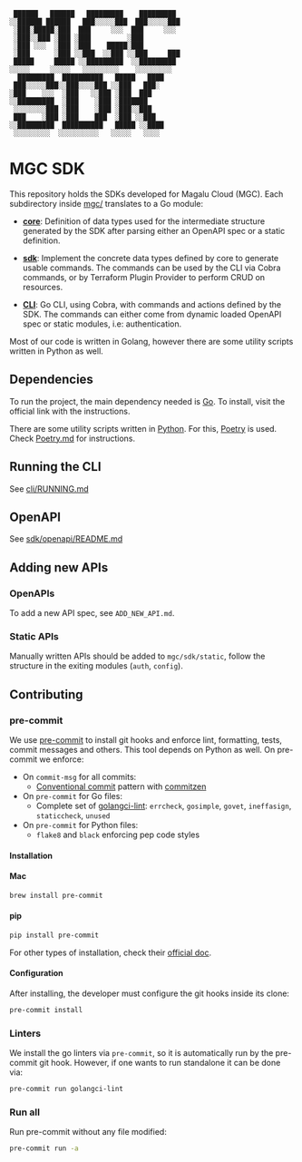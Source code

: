 ```
 ██████   ██████   █████████    █████████ 
░░██████ ██████   ███░░░░░███  ███░░░░░███
 ░███░█████░███  ███     ░░░  ███     ░░░ 
 ░███░░███ ░███ ░███         ░███         
 ░███ ░░░  ░███ ░███    █████░███         
 ░███      ░███ ░░███  ░░███ ░░███     ███
 █████     █████ ░░█████████  ░░█████████ 
░░░░░     ░░░░░   ░░░░░░░░░    ░░░░░░░░░  
  █████████  ██████████   █████   ████    
 ███░░░░░███░░███░░░░███ ░░███   ███░     
░███    ░░░  ░███   ░░███ ░███  ███       
░░█████████  ░███    ░███ ░███████        
 ░░░░░░░░███ ░███    ░███ ░███░░███       
 ███    ░███ ░███    ███  ░███ ░░███      
░░█████████  ██████████   █████ ░░████    
 ░░░░░░░░░  ░░░░░░░░░░   ░░░░░   ░░░░     
```
# MGC SDK

This repository holds the SDKs developed for Magalu Cloud (MGC). Each subdirectory
inside [mgc/](./mgc) translates to a Go module:

* **[core](./mgc/core)**: Definition of data types used for the intermediate
structure generated by the SDK after parsing either an OpenAPI spec or a static
definition.

* **[sdk](./mgc/sdk/)**: Implement the concrete data types defined by core
to generate usable commands. The commands can be used by the CLI via Cobra commands, or
by Terraform Plugin Provider to perform CRUD on resources.

* **[CLI](./mgc/cli)**: Go CLI, using Cobra, with commands and actions defined by
the SDK. The commands can either come from dynamic loaded OpenAPI spec or static
modules, i.e: authentication.

Most of our code is written in Golang, however there are some utility scripts written
in Python as well.

## Dependencies

To run the project, the main dependency needed is [Go](https://go.dev/dl/). To
install, visit the official link with the instructions.

There are some utility scripts written in [Python](https://www.python.org/downloads/).
For this, [Poetry](https://python-poetry.org/) is used. Check [Poetry.md](Poetry.md) for instructions.

## Running the CLI

See [cli/RUNNING.md](./mgc/cli/RUNNING.md)

## OpenAPI

See [sdk/openapi/README.md](./mgc/sdk/openapi/README.md)

## Adding new APIs

### OpenAPIs

To add a new API spec, see `ADD_NEW_API.md`.

### Static APIs

Manually written APIs should be added to `mgc/sdk/static`, follow the
structure in the exiting modules (`auth`, `config`).

## Contributing

### pre-commit

We use [pre-commit](https://pre-commit.com/) to install git hooks and enforce
lint, formatting, tests, commit messages and others. This tool depends on
Python as well. On pre-commit we enforce:

* On `commit-msg` for all commits:
  * [Conventional commit](https://www.conventionalcommits.org/en/v1.0.0/) pattern
    with [commitzen](https://github.com/commitizen/cz-cli)
* On `pre-commit` for Go files:
  * Complete set of [golangci-lint](https://golangci-lint.run/): `errcheck`,
    `gosimple`, `govet`, `ineffasign`, `staticcheck`, `unused`
* On `pre-commit` for Python files:
  * `flake8` and `black` enforcing pep code styles

#### Installation

#### Mac

```sh
brew install pre-commit
```

#### pip

```sh
pip install pre-commit
```


For other types of installation, check their
[official doc](https://pre-commit.com/#install).

#### Configuration

After installing, the developer must configure the git hooks inside its clone:

```sh
pre-commit install
```

### Linters

We install the go linters via `pre-commit`, so it is automatically run by the
pre-commit git hook. However, if one wants to run standalone it can be done via:

```sh
pre-commit run golangci-lint
```

### Run all

Run pre-commit without any file modified:

```sh
pre-commit run -a
```
